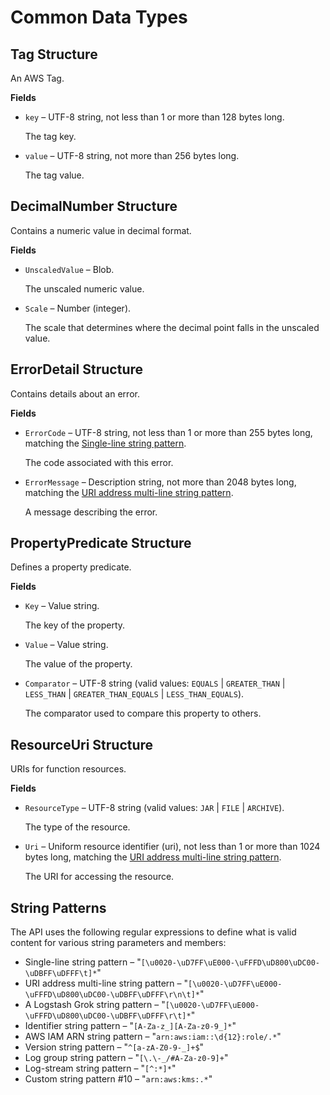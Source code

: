 # Common Data Types<a name="aws-glue-api-common"></a>

## Tag Structure<a name="aws-glue-api-common-Tag"></a>

An AWS Tag\.

**Fields**
+ `key` – UTF\-8 string, not less than 1 or more than 128 bytes long\.

  The tag key\.
+ `value` – UTF\-8 string, not more than 256 bytes long\.

  The tag value\.

## DecimalNumber Structure<a name="aws-glue-api-common-DecimalNumber"></a>

Contains a numeric value in decimal format\.

**Fields**
+ `UnscaledValue` – Blob\.

  The unscaled numeric value\.
+ `Scale` – Number \(integer\)\.

  The scale that determines where the decimal point falls in the unscaled value\.

## ErrorDetail Structure<a name="aws-glue-api-common-ErrorDetail"></a>

Contains details about an error\.

**Fields**
+ `ErrorCode` – UTF\-8 string, not less than 1 or more than 255 bytes long, matching the [Single-line string pattern](#aws-glue-api-regex-oneLine)\.

  The code associated with this error\.
+ `ErrorMessage` – Description string, not more than 2048 bytes long, matching the [URI address multi-line string pattern](#aws-glue-api-regex-uri)\.

  A message describing the error\.

## PropertyPredicate Structure<a name="aws-glue-api-common-PropertyPredicate"></a>

Defines a property predicate\.

**Fields**
+ `Key` – Value string\.

  The key of the property\.
+ `Value` – Value string\.

  The value of the property\.
+ `Comparator` – UTF\-8 string \(valid values: `EQUALS` \| `GREATER_THAN` \| `LESS_THAN` \| `GREATER_THAN_EQUALS` \| `LESS_THAN_EQUALS`\)\.

  The comparator used to compare this property to others\.

## ResourceUri Structure<a name="aws-glue-api-common-ResourceUri"></a>

URIs for function resources\.

**Fields**
+ `ResourceType` – UTF\-8 string \(valid values: `JAR` \| `FILE` \| `ARCHIVE`\)\.

  The type of the resource\.
+ `Uri` – Uniform resource identifier \(uri\), not less than 1 or more than 1024 bytes long, matching the [URI address multi-line string pattern](#aws-glue-api-regex-uri)\.

  The URI for accessing the resource\.

## String Patterns<a name="aws-glue-api-common-_string-patterns"></a>

The API uses the following regular expressions to define what is valid content for various string parameters and members:
+ Single\-line string pattern – "`[\u0020-\uD7FF\uE000-\uFFFD\uD800\uDC00-\uDBFF\uDFFF\t]*`"
+ URI address multi\-line string pattern – "`[\u0020-\uD7FF\uE000-\uFFFD\uD800\uDC00-\uDBFF\uDFFF\r\n\t]*`"
+ A Logstash Grok string pattern – "`[\u0020-\uD7FF\uE000-\uFFFD\uD800\uDC00-\uDBFF\uDFFF\r\t]*`"
+ Identifier string pattern – "`[A-Za-z_][A-Za-z0-9_]*`"
+ AWS IAM ARN string pattern – "`arn:aws:iam::\d{12}:role/.*`"
+ Version string pattern – "`^[a-zA-Z0-9-_]+$`"
+ Log group string pattern – "`[\.\-_/#A-Za-z0-9]+`"
+ Log\-stream string pattern – "`[^:*]*`"
+ Custom string pattern \#10 – "`arn:aws:kms:.*`"